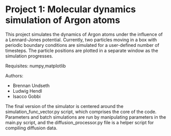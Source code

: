 # Project 1: Molecular dynamics simulation of Argon atoms

This project simulates the dynamics of Argon atoms under the influence of a Lennard-Jones potential.
Currently, two particles moving in a box with periodic boundary conditions are simulated for a
user-defined number of timesteps. The particle positions are plotted in a separate window as
the simulation progresses.

Requisites: numpy,matplotlib

Authors:
- Brennan Undseth
- Ludwig Hendl
- Isacco Gobbi

The final version of the simulator is centered around the simulation_func_vector.py
script, which comprises the core of the code. Parameters and batch simulations are
run by manipulating parameters in the main.py script, and the diffusion_processor.py
file is a helper script for compiling diffusion data.